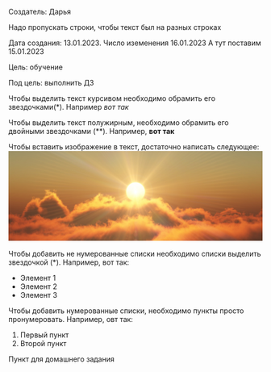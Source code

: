 Создатель: Дарья

Надо пропускать строки, чтобы текст был на разных строках

Дата создания: 13.01.2023. Число иземенения 16.01.2023
А тут поставим 15.01.2023

Цель: обучение

Под цель: выполнить ДЗ

Чтобы выделить текст курсивом необходимо обрамить его звездочками(*). Например *вот так*

Чтобы выделить текст полужирным, необходимо обрамить его двойными звездочками (**). Например, **вот так**

Чтобы вставить изображение в текст, достаточно написать следующее:
![солнце](solnce.jpg)

Чтобы добавить не нумерованные списки необходимо списки выделить звездочкой (*).
Например, вот так:
* Элемент 1
* Элемент 2
* Элемент 3

Чтобы добавить нумерованные списки, необходимо пункты просто пронумеровать.
Например, овт так:
1. Первый пункт
2. Второй пункт

Пункт для домашнего задания
